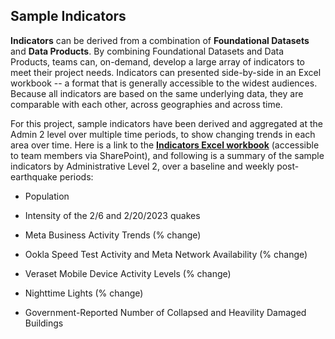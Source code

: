 ## Sample Indicators

**Indicators** can be derived from a combination of **Foundational Datasets** and **Data Products**. By combining Foundational Datasets and Data Products, teams can, on-demand, develop a large array of indicators to meet their project needs. Indicators can presented side-by-side in an Excel workbook -- a format that is generally accessible to the widest audiences. Because all indicators are based on the same underlying data, they are comparable with each other, across geographies and across time.

For this project, sample indicators have been derived and aggregated at the Admin 2 level over multiple time periods, to show changing trends in each area over time. Here is a link to the [**Indicators Excel workbook**](https://worldbankgroup.sharepoint.com/:x:/t/DevelopmentDataPartnershipCommunity-WBGroup/EUeOvCYy-J5Any7OhhspubQBbykjOv0ew9MAZg4oGz2i3w?e=De1jpa) (accessible to team members via SharePoint), and following is a summary of the sample indicators by Administrative Level 2, over a baseline and weekly post-earthquake periods: 

* Population

* Intensity of the 2/6 and 2/20/2023 quakes

* Meta Business Activity Trends (% change)

* Ookla Speed Test Activity and Meta Network Availability (% change)

* Veraset Mobile Device Activity Levels (% change)

* Nighttime Lights (% change)

* Government-Reported Number of Collapsed and Heavility Damaged Buildings




